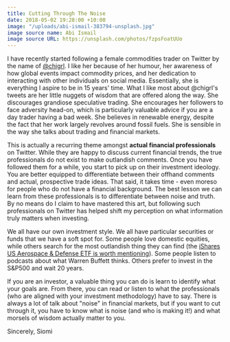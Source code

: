 ```yaml
---
title: Cutting Through The Noise
date: 2018-05-02 19:28:00 +10:00
image: "/uploads/abi-ismail-383794-unsplash.jpg"
image source name: Abi Ismail
image source URL: https://unsplash.com/photos/fzpsFoatUUo
---
```


I have recently started following a female commodities trader on Twitter by the name of [@chigrl](http://twitter.com/chigrl). I like her because of her humour, her awareness of how global events impact commodity prices, and her dedication to interacting with other individuals on social media. Essentially, she is everything I aspire to be in 15 years' time. What I like most about @chigrl's tweets are her little nuggets of wisdom that are offered along the way. She discourages grandiose speculative trading. She encourages her followers to face adversity head-on, which is particularly valuable advice if you are a day trader having a bad week. She believes in renewable energy, despite the fact that her work largely revolves around fossil fuels. She is sensible in the way she talks about trading and financial markets. 

This is actually a recurring theme amongst **actual financial professionals** on Twitter. While they are happy to discuss current financial trends, the true professionals do not exist to make outlandish comments. Once you have followed them for a while, you start to pick up on their investment ideology. You are better equipped to differentiate between their offhand comments and actual, prospective trade ideas. That said, it takes time - even moreso for people who do not have a financial background. The best lesson we can learn from these professionals is to differentiate between noise and truth. By no means do I claim to have mastered this art, but following such professionals on Twitter has helped shift my perception on what information truly matters when investing. 

We all have our own investment style. We all have particular securities or funds that we have a soft spot for. Some people love domestic equities, while others search for the most outlandish thing they can find (the [iShares US Aerospace & Defense ETF is worth mentioning](https://www.ishares.com/us/products/239502/ishares-us-aerospace-defense-etf)). Some people listen to podcasts about what Warren Buffett thinks. Others prefer to invest in the S&P500 and wait 20 years. 

If you are an investor, a valuable thing you can do is learn to identify what your goals are. From there, you can read or listen to what the professionals (who are aligned with your investment methodology) have to say. There is always a lot of talk about "noise" in financial markets, but if you want to cut through it, you have to know what is noise (and who is making it!) and what morsels of wisdom actually matter to you. 


Sincerely,
Siomi

